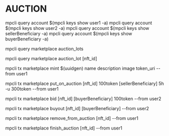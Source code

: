 # AUCTION

mpcli query account $(mpcli keys show user1 -a)
mpcli query account $(mpcli keys show user2 -a)
mpcli query account $(mpcli keys show sellerBeneficiary -a)
mpcli query account $(mpcli keys show buyerBeneficiary -a)

mpcli query marketplace auction_lots

mpcli query marketplace auction_lot [nft_id]

mpcli tx marketplace mint $(uuidgen) name description image token_uri --from user1

mpcli tx marketplace put_on_auction [nft_id] 100token [sellerBeneficiary] 5h -u 300token --from user1

mpcli tx marketplace bid [nft_id] [buyerBeneficiary] 100token --from user2

mpcli tx marketplace buyout [nft_id] [buyerBeneficiary] --from user2

mpcli tx marketplace remove_from_auction [nft_id] --from user1

mpcli tx marketplace finish_auction [nft_id] --from user1

